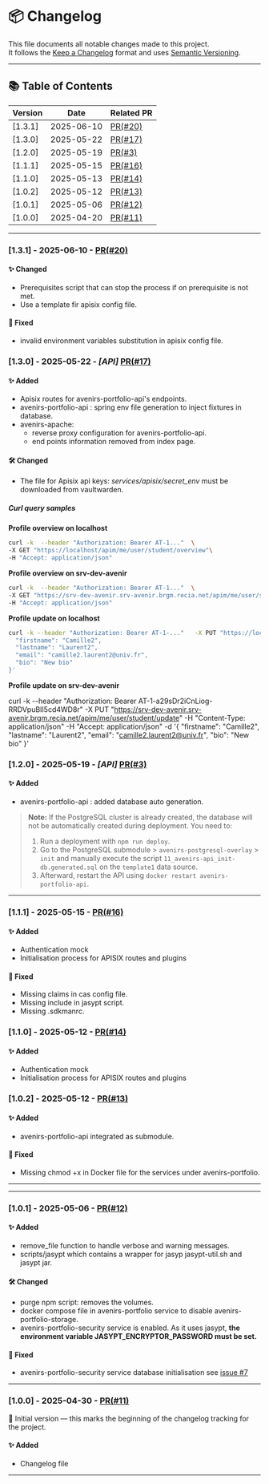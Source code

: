 # 📦 Changelog

This file documents all notable changes made to this project.  
It follows the [Keep a Changelog](https://keepachangelog.com/en/1.0.0/) format and uses [Semantic Versioning](https://semver.org/).

---

## 📚 Table of Contents

| Version | Date       | Related PR |
|---------|------------|------------|
| [1.3.1] | 2025-06-10 | [PR(#20)](https://github.com/avenirs-esr/srv-dev/pull/18)  |
| [1.3.0] | 2025-05-22 | [PR(#17)](https://github.com/avenirs-esr/srv-dev/pull/17)  |
| [1.2.0] | 2025-05-19 | [PR(#3)](https://github.com/avenirs-esr/avenirs-portfolio-api/pull/3)  |
| [1.1.1] | 2025-05-15 | [PR(#16)](https://github.com/avenirs-esr/srv-dev/pull/16)  |
| [1.1.0] | 2025-05-13 | [PR(#14)](https://github.com/avenirs-esr/srv-dev/pull/14)  |
| [1.0.2] | 2025-05-12 | [PR(#13)](https://github.com/avenirs-esr/srv-dev/pull/13)  |
| [1.0.1] | 2025-05-06 | [PR(#12)](https://github.com/avenirs-esr/srv-dev/pull/12)  |
| [1.0.0] | 2025-04-20 | [PR(#11)](https://github.com/avenirs-esr/srv-dev/pull/11)  |

---

### [1.3.1] - 2025-06-10 - [PR(#20)](https://github.com/avenirs-esr/srv-dev/pull/20)

#### ✨ Changed
- Prerequisites script that can stop the process if on prerequisite is not met.
- Use a template fir apisix config file.

#### 🐛 Fixed
- invalid environment variables substitution in apisix config file.

### [1.3.0] - 2025-05-22 - _[API]_ [PR(#17)](https://github.com/avenirs-esr/srv-dev/pull/17)

#### ✨ Added
- Apisix routes for avenirs-portfolio-api's endpoints.
- avenirs-portfolio-api : spring env file generation to inject fixtures in database.
- avenirs-apache: 
    - reverse proxy configuration for avenirs-portfolio-api.
    - end points information removed from index page.

#### 🛠 Changed
- The file for Apisix api keys: *services/apisix/secret_env* must be downloaded from vaultwarden.

##### Curl query samples

**Profile overview on localhost**
```bash
curl -k  --header "Authorization: Bearer AT-1..."  \
-X GET "https://localhost/apim/me/user/student/overview"\
-H "Accept: application/json"
```

**Profile overview on srv-dev-avenir**
```bash
curl -k  --header "Authorization: Bearer AT-1..."  \
-X GET "https://srv-dev-avenir.srv-avenir.brgm.recia.net/apim/me/user/student/overview"\
-H "Accept: application/json"
```

**Profile update on localhost**
```bash
curl -k --header "Authorization: Bearer AT-1-..."   -X PUT "https://localhost/apim/me/user/student/update"   -H "Content-Type: application/json"   -H "Accept: application/json"   -d '{
  "firstname": "Camille2",
  "lastname": "Laurent2",
  "email": "camille2.laurent2@univ.fr",
  "bio": "New bio"
}' 
```

**Profile update on srv-dev-avenir**

curl -k --header "Authorization: Bearer AT-1-a29sDr2iCnLiog-RRDVpuBII5cd4WD8r"   -X PUT "https://srv-dev-avenir.srv-avenir.brgm.recia.net/apim/me/user/student/update"   -H "Content-Type: application/json"   -H "Accept: application/json"   -d '{
  "firstname": "Camille2",
  "lastname": "Laurent2",
  "email": "camille2.laurent2@univ.fr",
  "bio": "New bio"
}'

### [1.2.0] - 2025-05-19 - _[API]_ [PR(#3)](https://github.com/avenirs-esr/avenirs-portfolio-api/pull/3)

#### ✨ Added
- avenirs-portfolio-api : added database auto generation.

> **Note:** If the PostgreSQL cluster is already created, the database will not be automatically created during deployment. You need to:
>1. Run a deployment with `npm run deploy`.
>2. Go to the PostgreSQL submodule > `avenirs-postgresql-overlay` > `init` and manually execute the script `11_avenirs-api_init-db.generated.sql` on the `template1` data source.
>3. Afterward, restart the API using `docker restart avenirs-portfolio-api`.

---
### [1.1.1] - 2025-05-15 - [PR(#16)](https://github.com/avenirs-esr/srv-dev/pull/16)

#### ✨ Added
- Authentication mock
- Initialisation process for APISIX routes and plugins


#### 🐛 Fixed
- Missing claims in cas config file.
- Missing include in jasypt script.
- Missing .sdkmanrc.


### [1.1.0] - 2025-05-12 - [PR(#14)](https://github.com/avenirs-esr/srv-dev/pull/14)

#### ✨ Added
- Authentication mock
- Initialisation process for APISIX routes and plugins


### [1.0.2] - 2025-05-12 - [PR(#13)](https://github.com/avenirs-esr/srv-dev/pull/13)

#### ✨ Added
- avenirs-portfolio-api integrated as submodule.

#### 🐛 Fixed
- Missing chmod +x in Docker file for the services under avenirs-portfolio.

---

---
### [1.0.1] - 2025-05-06 - [PR(#12)](https://github.com/avenirs-esr/srv-dev/pull/12)

#### ✨ Added
- remove_file function to handle verbose and warning messages.
- scripts/jasypt which contains a wrapper for jasyp jasypt-util.sh and jasypt jar.


#### 🛠 Changed
- purge npm script: removes the volumes.
- docker compose file in avenirs-portfolio service to disable avenirs-portfolio-storage. 
- avenirs-portfolio-security service is enabled. As it uses jasypt, **the environment variable JASYPT_ENCRYPTOR_PASSWORD must be set.**

#### 🐛 Fixed
- avenirs-portfolio-security service database initialisation see [issue #7](https://github.com/avenirs-esr/srv-dev/issues/7)
---

### [1.0.0] - 2025-04-30 - [PR(#11)](https://github.com/avenirs-esr/srv-dev/pull/11)

🏁 Initial version — this marks the beginning of the changelog tracking for the project.

#### ✨ Added
- Changelog file

---

